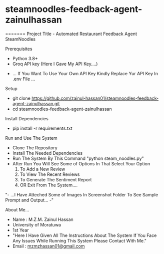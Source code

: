 # steamnoodles-feedback-agent-zainulhassan
=======
Project Title - Automated Restaurant Feedback Agent SteamNoodles

Prerequisites
 - Python 3.8+
 - Groq API key (Here I Gave My API Key....) 
 * ... If You Want To Use Your Own API Key Kindly Replace Yur API Key In .env File ...

Setup
 - git clone https://github.com/zainul-hassan01/steamnoodles-feedback-agent-zainulhassan.git
 - cd steamnoodles-feedback-agent-zainulhassan

Install Dependencies
 - pip install -r requirements.txt

Run and Use The System
 - Clone The Repository
 - Install The Needed Dependencies
 - Run The System By This Command "python steam_noodles.py"
 - After Run You Will See Some of Options In That Select Your Option
   1. To Add a New Review
   2. To View The Recent Reviews
   3. To Generate The Sentiment Report
   4. OR Exit From The System....


"- ...I Have Atteched Some of Images In Screenshot Folder To See Sample Prompt and Output... -"

About Me...
 - Name : M.Z.M. Zainul Hassan
 - University of Moratuwa
 - 1st Year
 - "Here I Have Given All The Instructions About The System If You Face Any Issues While Running This System Please Contact With Me."
 - Email : mzmzhassan01@gmail.com
